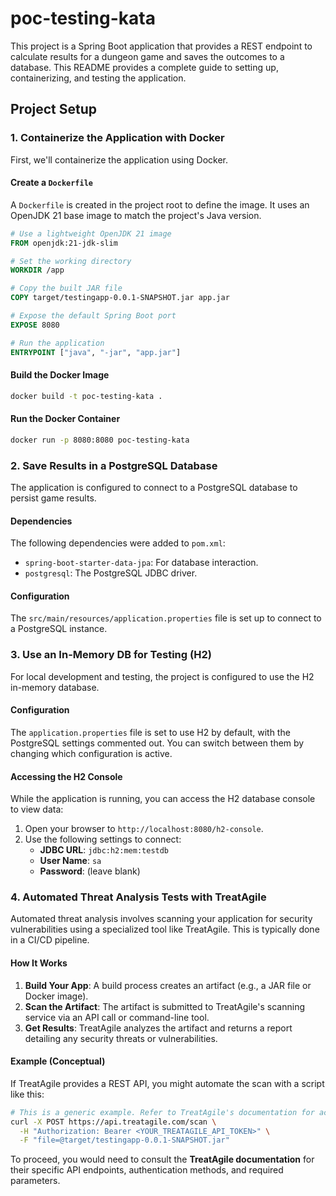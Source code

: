 # poc-testing-kata

This project is a Spring Boot application that provides a REST endpoint to calculate results for a dungeon game and saves the outcomes to a database. This README provides a complete guide to setting up, containerizing, and testing the application.

## Project Setup

### 1. Containerize the Application with Docker

First, we'll containerize the application using Docker.

#### Create a `Dockerfile`

A `Dockerfile` is created in the project root to define the image. It uses an OpenJDK 21 base image to match the project's Java version.

```dockerfile
# Use a lightweight OpenJDK 21 image
FROM openjdk:21-jdk-slim

# Set the working directory
WORKDIR /app

# Copy the built JAR file
COPY target/testingapp-0.0.1-SNAPSHOT.jar app.jar

# Expose the default Spring Boot port
EXPOSE 8080

# Run the application
ENTRYPOINT ["java", "-jar", "app.jar"]
```

#### Build the Docker Image

```bash
docker build -t poc-testing-kata .
```

#### Run the Docker Container

```bash
docker run -p 8080:8080 poc-testing-kata
```

### 2. Save Results in a PostgreSQL Database

The application is configured to connect to a PostgreSQL database to persist game results.

#### Dependencies

The following dependencies were added to `pom.xml`:
*   `spring-boot-starter-data-jpa`: For database interaction.
*   `postgresql`: The PostgreSQL JDBC driver.

#### Configuration

The `src/main/resources/application.properties` file is set up to connect to a PostgreSQL instance.

### 3. Use an In-Memory DB for Testing (H2)

For local development and testing, the project is configured to use the H2 in-memory database.

#### Configuration

The `application.properties` file is set to use H2 by default, with the PostgreSQL settings commented out. You can switch between them by changing which configuration is active.

#### Accessing the H2 Console

While the application is running, you can access the H2 database console to view data:
1.  Open your browser to `http://localhost:8080/h2-console`.
2.  Use the following settings to connect:
    *   **JDBC URL**: `jdbc:h2:mem:testdb`
    *   **User Name**: `sa`
    *   **Password**: (leave blank)

### 4. Automated Threat Analysis Tests with TreatAgile

Automated threat analysis involves scanning your application for security vulnerabilities using a specialized tool like TreatAgile. This is typically done in a CI/CD pipeline.

#### How It Works

1.  **Build Your App**: A build process creates an artifact (e.g., a JAR file or Docker image).
2.  **Scan the Artifact**: The artifact is submitted to TreatAgile's scanning service via an API call or command-line tool.
3.  **Get Results**: TreatAgile analyzes the artifact and returns a report detailing any security threats or vulnerabilities.

#### Example (Conceptual)

If TreatAgile provides a REST API, you might automate the scan with a script like this:

```bash
# This is a generic example. Refer to TreatAgile's documentation for actual usage.
curl -X POST https://api.treatagile.com/scan \
  -H "Authorization: Bearer <YOUR_TREATAGILE_API_TOKEN>" \
  -F "file=@target/testingapp-0.0.1-SNAPSHOT.jar"
```

To proceed, you would need to consult the **TreatAgile documentation** for their specific API endpoints, authentication methods, and required parameters.